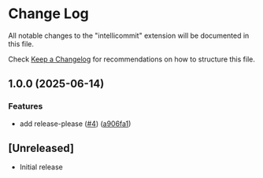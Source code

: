 # Change Log

All notable changes to the "intellicommit" extension will be documented in this file.

Check [Keep a Changelog](http://keepachangelog.com/) for recommendations on how to structure this file.

## 1.0.0 (2025-06-14)


### Features

* add release-please ([#4](https://github.com/thisisrick25/IntelliCommit/issues/4)) ([a906fa1](https://github.com/thisisrick25/IntelliCommit/commit/a906fa1206bf91f8b03a1c772d534587578d9f68))

## [Unreleased]

- Initial release
